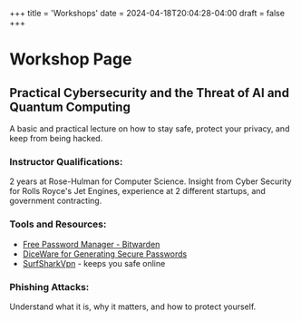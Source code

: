 +++
title = 'Workshops'
date = 2024-04-18T20:04:28-04:00
draft = false
+++
# Workshop Page

## Practical Cybersecurity and the Threat of AI and Quantum Computing
A basic and practical lecture on how to stay safe, protect your privacy, and keep from being hacked.

### Instructor Qualifications:
2 years at Rose-Hulman for Computer Science. Insight from Cyber Security for Rolls Royce's Jet Engines, experience at 2 different startups, and government contracting. 

### Tools and Resources:
- [Free Password Manager - Bitwarden](https://vault.bitwarden.com/#/register?layout=default)
- [DiceWare for Generating Secure Passwords](https://diceware.dmuth.org) 
- [SurfSharkVpn](https://surfshark.com) - keeps you safe online

### Phishing Attacks:
Understand what it is, why it matters, and how to protect yourself.
